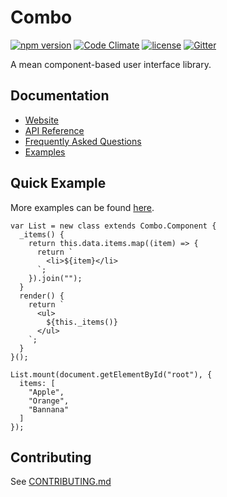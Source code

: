 # Combo

[![npm version](https://badge.fury.io/js/combo-js.svg)](https://badge.fury.io/js/combo-js)
[![Code Climate](https://codeclimate.com/github/combojs/combo-js/badges/gpa.svg)](https://codeclimate.com/github/combojs/combo-js)
[![license](https://img.shields.io/github/license/mashape/apistatus.svg)](https://opensource.org/licenses/MIT)
[![Gitter](https://img.shields.io/gitter/room/nwjs/nw.js.svg)](https://gitter.im/combo-js/)

A mean component-based user interface library.

## Documentation

* [Website](https://www.combojs.com/)
* [API Reference](doc/api.md)
* [Frequently Asked Questions](doc/faq.md)
* [Examples](https://github.com/combojs/combo-examples/)

## Quick Example

More examples can be found [here](https://github.com/combojs/combo-examples/).

	var List = new class extends Combo.Component {
	  _items() {
	    return this.data.items.map((item) => {
	      return `
	        <li>${item}</li>
	      `;
	    }).join("");
	  }
	  render() {
	    return `
	      <ul>
	        ${this._items()}
	      </ul>
	    `;
	  }
	}();

	List.mount(document.getElementById("root"), {
	  items: [
	    "Apple",
	    "Orange",
	    "Bannana"
	  ]
	});

## Contributing

See [CONTRIBUTING.md](CONTRIBUTING.md)

